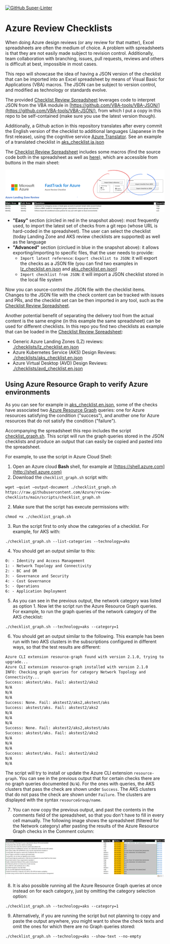 [![GitHub Super-Linter](https://github.com/Azure/review-checklists/workflows/Lint%20Code%20Base/badge.svg)](https://github.com/marketplace/actions/super-linter)

# Azure Review Checklists

When doing Azure design reviews (or any review for that matter), Excel spreadsheets are often the medium of choice. A problem with spreadsheets is that they are not easily made subject to revision control. Additionally, team collaboration with branching, issues, pull requests, reviews and others is difficult at best, impossible in most cases.

This repo will showcase the idea of having a JSON version of the checklist that can be imported into an Excel spreadsheet by means of Visual Basic for Applications (VBA) macros. The JSON can be subject to version control, and modified as technology or standards evolve.

The provided [Checklist Review Spreadsheet](./spreadsheet/review_checklist.xlsm) leverages code to interpret JSON from the VBA module in [https://github.com/VBA-tools/VBA-JSON/](https://github.com/VBA-tools/VBA-JSON/), from which I put a copy in this repo to be self-contained (make sure you use the latest version though).

Additionally, a Github action in this repository translates after every commit the English version of the checklist to additional languages (Japanese in the first release), using the cognitive service [Azure Translator](https://azure.microsoft.com/services/cognitive-services/translator/). See an example of a translated checklist in [aks_checklist.ja.json](./checklists/aks_checklist.ja.json)

The [Checklist Review Spreadsheet](./spreadsheet/review_checklist.xlsm) includes some macros (find the source code both in the spreadsheet as well as [here](./code/Sheet1.cls)), which are accessible from buttons in the main sheet:

![](./pictures/spreadsheet_screenshot.png)

- **"Easy"** section (circled in red in the snapshot above): most frequently used, to import the latest set of checks from a git repo (whose URL is hard-coded in the spreadsheet). The user can select the checklist (today Landing Zone and AKS review checklists are supported) as well as the language
- **"Advanced"** section (circlued in blue in the snapshot above): it allows exporting/importing to specific files, that the user needs to provide:
    - `Import latest reference`:  `Export checklist to JSON`: it will export the checks as a JSON file (you can find two examples in [lz_checklist.en.json](./checklists/lz_checklist.en.json) and [aks_checklist.en.json](./checklists/aks_checklist.en.json))
    - `Import checklist from JSON`: it will import a JSON checklist stored in the local file system

Now you can source-control the JSON file with the checklist items. Changes to the JSON file with the check content can be tracked with issues and PRs, and the checklist set can be then imported in any tool, such as the [Checklist Review Spreadsheet](./spreadsheet/review_checklist.xlsm).

Another potential benefit of separating the delivery tool from the actual content is the same engine (in this example the same spreadsheet) can be used for different checklists. In this repo you find two checklists as example that can be loaded in the [Checklist Review Spreadsheet](./spreadsheet/review_checklist.xlsm):

- Generic Azure Landing Zones (LZ) reviews: [./checklists/lz_checklist.en.json](./checklists/lz_checklist.en.json)
- Azure Kubernetes Service (AKS) Design Reviews: [./checklists/aks_checklist.en.json](./checklists/aks_checklist.en.json)
- Azure Virtual Desktop (AVD) Design Reviews: [./checklists/avd_checklist.en.json](./checklists/avd_checklist.en.json)

## Using Azure Resource Graph to verify Azure environments

As you can see for example in [aks_checklist.en.json](./checklists/aks_checklist.en.json), some of the checks have associated two [Azure Resource Graph](https://docs.microsoft.com/azure/governance/resource-graph/overview) queries: one for Azure resources satisfying the condition ("success"), and another one for Azure resources that do not satisfy the condition ("failure").

Accompanying the spreadsheet this repo includes the script [checklist_graph.sh](./scripts/checklist_graph.sh). This script will run the graph queries stored in the JSON checklists and produce an output that can easily be copied and pasted into the spreadsheet.

For example, to use the script in Azure Cloud Shell:

1. Open an Azure cloud **Bash** shell, for example at [https://shell.azure.com](http://shell.azure.com)
1. Download the `checklist_graph.sh` script with:

```
wget –quiet –output-document ./checklist_graph.sh https://raw.githubusercontent.com/Azure/review-checklists/main/scripts/checklist_graph.sh
```

2. Make sure that the script has execute permissions with:

```
chmod +x ./checklist_graph.sh
```

3. Run the script first to only show the categories of a checklist. For example, for AKS with:

```
./checklist_graph.sh --list-categories --technology=aks
```

4. You should get an output similar to this:

```
0: - Identity and Access Management
1: - Network Topology and Connectivity
2: - BC and DR
3: - Governance and Security
4: - Cost Governance
5: - Operations
6: - Application Deployment
```

5. As you can see in the previous output, the network category was listed as option 1. Now let the script run the Azure Resource Graph queries. For example, to run the graph queries of the network category of the AKS checklist:

```
./checklist_graph.sh --technology=aks --category=1
```

6. You should get an output similar to the following. This example has been run with two AKS clusters in the subscriptions configured in different ways, so that the test results are different:

```
Azure CLI extension resource-graph found with version 2.1.0, trying to upgrade...
Azure CLI extension resource-graph installed with version 2.1.0
INFO: Checking graph queries for category Network Topology and Connectivity...
Success: akstest/aks. Fail: akstest2/aks2
N/A
N/A
N/A
Success: None. Fail: akstest2/aks2,akstest/aks
Success: akstest/aks. Fail: akstest2/aks2
N/A
N/A
N/A
Success: None. Fail: akstest2/aks2,akstest/aks
Success: akstest/aks. Fail: akstest2/aks2
N/A
N/A
N/A
Success: akstest/aks. Fail: akstest2/aks2
N/A
N/A
```

The script will try to install or update the Azure CLI extension `resource-graph`. You can see in the previous output that for certain checks there are no graph queries documented (`N/A`). For the ones with queries, the AKS clusters that pass the check are shown under `Success`. The AKS clusters that do not pass the check are shown under `Failure`. The clusters are displayed with the syntax `resourceGroup/name`.

7. You can now copy the previous output, and past the contents in the comments field of the spreadsheet, so that you don't have to fill in every cell manually. The following image shows the spreadsheet (filtered for the Network category) after pasting the results of the Azure Resource Graph checks in the Comment column:

![Azure Resource Graph paste](./pictures/spreadsheet_paste_query_result.png)

8. It is also possible running all the Azure Resource Graph queries at once instead on for each category, just by omitting the category selection option:

```
./checklist_graph.sh --technology=aks --category=1
```

9. Alternatively, if you are running the script but not planning to copy and paste the output anywhere, you might want to show the check texts and omit the ones for which there are no Graph queries stored:

```
./checklist_graph.sh --technology=aks --show-text --no-empty
```
